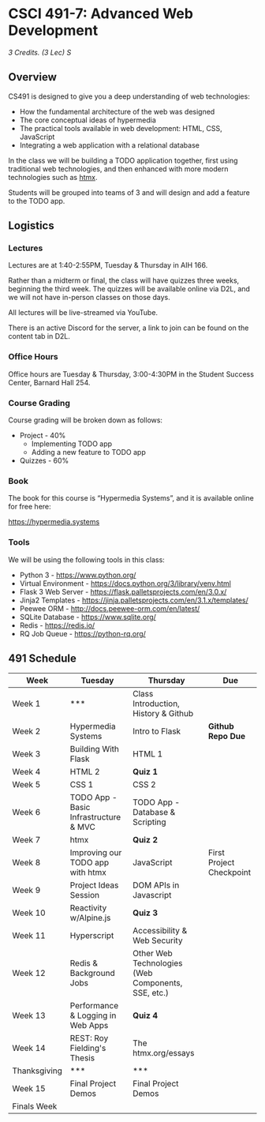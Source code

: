 # CSCI 491-7: Advanced Web Development

_3 Credits. (3 Lec) S_

## Overview

CS491 is designed to give you a deep understanding of web technologies:

* How the fundamental architecture of the web was designed
* The core conceptual ideas of hypermedia
* The practical tools available in web development: HTML, CSS, JavaScript
* Integrating a web application with a relational database

In the class we will be building a TODO application together, first using traditional 
web technologies, and then enhanced with more modern technologies such as [htmx](https://htmx.org).

Students will be grouped into teams of 3 and will design and add a feature to the TODO app.

## Logistics

### Lectures

Lectures are at 1:40-2:55PM, Tuesday & Thursday in AIH 166. 

Rather than a midterm or final, the class will have quizzes three weeks, beginning the third
week. The quizzes will be available online via D2L, and we will not have in-person classes on those days.

All lectures will be live-streamed via YouTube.

There is an active Discord for the server, a link to join can be found on the content tab in D2L.

### Office Hours

Office hours are Tuesday & Thursday, 3:00-4:30PM in the Student Success Center, Barnard Hall 254.

### Course Grading

Course grading will be broken down as follows:

* Project - 40%
  * Implementing TODO app
  * Adding a new feature to TODO app
* Quizzes - 60%

### Book

The book for this course is “Hypermedia Systems”, and it is available online for free here:

https://hypermedia.systems

### Tools

We will be using the following tools in this class:

* Python 3 - https://www.python.org/
* Virtual Environment - https://docs.python.org/3/library/venv.html
* Flask 3 Web Server - https://flask.palletsprojects.com/en/3.0.x/
* Jinja2 Templates - https://jinja.palletsprojects.com/en/3.1.x/templates/
* Peewee ORM - http://docs.peewee-orm.com/en/latest/
* SQLite Database - https://www.sqlite.org/
* Redis - https://redis.io/
* RQ Job Queue - https://python-rq.org/

## 491 Schedule

| Week         | Tuesday                               | Thursday                                           | Due                      |
|--------------|---------------------------------------|----------------------------------------------------|--------------------------|
| Week 1       | ***                                   | Class Introduction, History & Github               |                          |
| Week 2       | Hypermedia Systems                    | Intro to Flask                                     | **Github Repo Due**      |
| Week 3       | Building With Flask                   | HTML 1                                             |                          |
| Week 4       | HTML 2                                | **Quiz 1**                                         |                          |
| Week 5       | CSS 1                                 | CSS 2                                              |                          |
| Week 6       | TODO App - Basic Infrastructure & MVC | TODO App - Database & Scripting                    |                          |
| Week 7       | htmx                                  | **Quiz 2**                                         |                          |
| Week 8       | Improving our TODO app with htmx      | JavaScript                                         | First Project Checkpoint |
| Week 9       | Project Ideas Session                 | DOM APIs in Javascript                             |                          |
| Week 10      | Reactivity w/Alpine.js                | **Quiz 3**                                         |                          |
| Week 11      | Hyperscript                           | Accessibility & Web Security                       |                          |
| Week 12      | Redis & Background Jobs               | Other Web Technologies (Web Components, SSE, etc.) |                          |
| Week 13      | Performance & Logging in Web Apps     | **Quiz 4**                                         |                          |
| Week 14      | REST: Roy Fielding's Thesis           | The htmx.org/essays                                |                          |
| Thanksgiving | ***                                   | ***                                                |                          |
| Week 15      | Final Project Demos                   | Final Project Demos                                |                          |
| Finals Week  |                                       |                                                    |                          |


